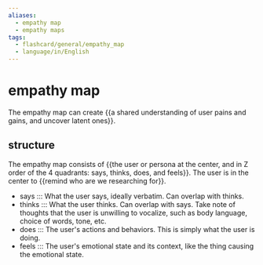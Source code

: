 ```yaml
---
aliases:
  - empathy map
  - empathy maps
tags:
  - flashcard/general/empathy_map
  - language/in/English
---
```


# empathy map

The empathy map can create {{a shared understanding of user pains and gains, and uncover latent ones}}. <!--SR:!2024-10-06,103,290-->

## structure

The empathy map consists of {{the user or persona at the center, and in Z order of the 4 quadrants: says, thinks, does, and feels}}. The user is in the center to {{remind who are we researching for}}. <!--SR:!2024-09-07,79,270!2025-01-12,188,310-->

- says ::: What the user says, ideally verbatim. Can overlap with thinks. <!--SR:!2024-07-23,58,310!2024-07-17,50,290-->
- thinks ::: What the user thinks. Can overlap with says. Take note of thoughts that the user is unwilling to vocalize, such as body language, choice of words, tone, etc. <!--SR:!2024-09-06,77,270!2024-09-22,88,270-->
- does ::: The user's actions and behaviors. This is simply what the user is doing. <!--SR:!2024-07-21,57,310!2024-07-29,63,310-->
- feels ::: The user's emotional state and its context, like the thing causing the emotional state. <!--SR:!2024-10-28,118,290!2024-08-17,74,290-->
